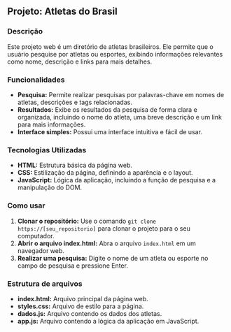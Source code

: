 ## Projeto: Atletas do Brasil

### Descrição
Este projeto web é um diretório de atletas brasileiros. Ele permite que o usuário pesquise por atletas ou esportes, exibindo informações relevantes como nome, descrição e links para mais detalhes.

### Funcionalidades
* **Pesquisa:** Permite realizar pesquisas por palavras-chave em nomes de atletas, descrições e tags relacionadas.
* **Resultados:** Exibe os resultados da pesquisa de forma clara e organizada, incluindo o nome do atleta, uma breve descrição e um link para mais informações.
* **Interface simples:** Possui uma interface intuitiva e fácil de usar.

### Tecnologias Utilizadas
* **HTML:** Estrutura básica da página web.
* **CSS:** Estilização da página, definindo a aparência e o layout.
* **JavaScript:** Lógica da aplicação, incluindo a função de pesquisa e a manipulação do DOM.

### Como usar
1. **Clonar o repositório:** Use o comando `git clone https://[seu_repositorio]` para clonar o projeto para o seu computador.
2. **Abrir o arquivo index.html:** Abra o arquivo `index.html` em um navegador web.
3. **Realizar uma pesquisa:** Digite o nome de um atleta ou esporte no campo de pesquisa e pressione Enter.

### Estrutura de arquivos
* **index.html:** Arquivo principal da página web.
* **styles.css:** Arquivo de estilo para a página.
* **dados.js:** Arquivo contendo os dados dos atletas.
* **app.js:** Arquivo contendo a lógica da aplicação em JavaScript.